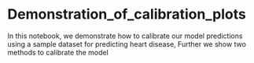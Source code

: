 # Demonstration_of_calibration_plots

In this notebook, we demonstrate how to calibrate our model predictions using a sample dataset for predicting heart disease, Further we show two methods to calibrate the model
